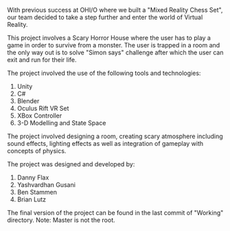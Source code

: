 With previous success at OHI/O where we built a "Mixed Reality Chess Set", our team decided to take a step further and enter the world of Virtual Reality.

This project involves a Scary Horror House where the user has to play a game in order to survive from a monster.
The user is trapped in a room and the only way out is to solve "Simon says" challenge after which the user can exit and run for their life.

The project involved the use of the following tools and technologies:
  1. Unity
  2. C#
  3. Blender
  4. Oculus Rift VR Set
  5. XBox Controller
  6. 3-D Modelling and State Space

The project involved designing a room, creating scary atmosphere including sound effects, lighting effects as well as integration of gameplay with concepts of physics.

The project was designed and developed by:
  1. Danny Flax
  2. Yashvardhan Gusani
  3. Ben Stammen
  4. Brian Lutz
  
The final version of the project can be found in the last commit of "Working" directory. Note: Master is not the root.

